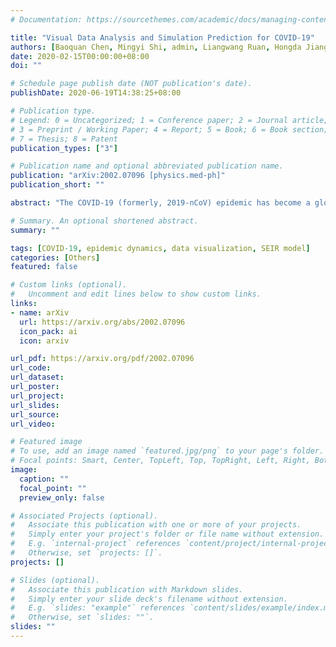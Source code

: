 ```yaml
---
# Documentation: https://sourcethemes.com/academic/docs/managing-content/

title: "Visual Data Analysis and Simulation Prediction for COVID-19"
authors: [Baoquan Chen, Mingyi Shi, admin, Liangwang Ruan, Hongda Jiang, Heyuan Yao, Mengdi Wang, Zhenhua Song, Qiang Zhou, Tong Ge]
date: 2020-02-15T00:00:00+08:00
doi: ""

# Schedule page publish date (NOT publication's date).
publishDate: 2020-06-19T14:38:25+08:00

# Publication type.
# Legend: 0 = Uncategorized; 1 = Conference paper; 2 = Journal article;
# 3 = Preprint / Working Paper; 4 = Report; 5 = Book; 6 = Book section;
# 7 = Thesis; 8 = Patent
publication_types: ["3"]

# Publication name and optional abbreviated publication name.
publication: "arXiv:2002.07096 [physics.med-ph]"
publication_short: ""

abstract: "The COVID-19 (formerly, 2019-nCoV) epidemic has become a global health emergency, as such, WHO declared PHEIC. China has taken the most hit since the outbreak of the virus, which could be dated as far back as late November by some experts. It was not until January 23rd that the Wuhan government finally recognized the severity of the epidemic and took a drastic measure to curtain the virus spread by closing down all transportation connecting the outside world. In this study, we seek to answer a few questions: How did the virus get spread from the epicenter Wuhan city to the rest of the country? To what extent did the measures, such as, city closure and community quarantine, help controlling the situation? More importantly, can we forecast any significant future development of the event had some of the conditions changed? By collecting and visualizing publicly available data, we first show patterns and characteristics of the epidemic development; we then employ a mathematical model of disease transmission dynamics to evaluate the effectiveness of some epidemic control measures, and more importantly, to offer a few tips on preventive measures."

# Summary. An optional shortened abstract.
summary: ""

tags: [COVID-19, epidemic dynamics, data visualization, SEIR model]
categories: [Others]
featured: false

# Custom links (optional).
#   Uncomment and edit lines below to show custom links.
links:
- name: arXiv
  url: https://arxiv.org/abs/2002.07096
  icon_pack: ai
  icon: arxiv

url_pdf: https://arxiv.org/pdf/2002.07096
url_code:
url_dataset:
url_poster:
url_project:
url_slides:
url_source:
url_video:

# Featured image
# To use, add an image named `featured.jpg/png` to your page's folder. 
# Focal points: Smart, Center, TopLeft, Top, TopRight, Left, Right, BottomLeft, Bottom, BottomRight.
image:
  caption: ""
  focal_point: ""
  preview_only: false

# Associated Projects (optional).
#   Associate this publication with one or more of your projects.
#   Simply enter your project's folder or file name without extension.
#   E.g. `internal-project` references `content/project/internal-project/index.md`.
#   Otherwise, set `projects: []`.
projects: []

# Slides (optional).
#   Associate this publication with Markdown slides.
#   Simply enter your slide deck's filename without extension.
#   E.g. `slides: "example"` references `content/slides/example/index.md`.
#   Otherwise, set `slides: ""`.
slides: ""
---
```


